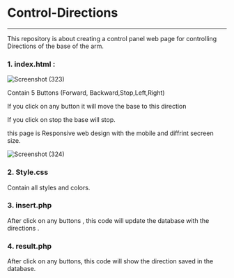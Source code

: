 # Control-Directions

***
This repository is about creating a control panel web page for controlling Directions of the base of the arm.
### 1. index.html : 
![Screenshot (323)](https://user-images.githubusercontent.com/86498365/124356738-5ea70380-dc20-11eb-9c78-1ac69cc36091.png)

   Contain 5 Buttons (Forward, Backward,Stop,Left,Right)
   
   If you click on any button it will move the base to this direction 
 
   If you click on stop the base will stop.
   
   this page is Responsive web design with the mobile and diffrint secreen size.
   
   
   ![Screenshot (324)](https://user-images.githubusercontent.com/86498365/124357563-d414d300-dc24-11eb-9d77-ca251b59a0b5.png)
   

### 2. Style.css

Contain all styles and colors.

### 3. insert.php
After click on any buttons , this code will update the database with the directions .

### 4. result.php
After click on any buttons, this code will show the direction saved in the database.
